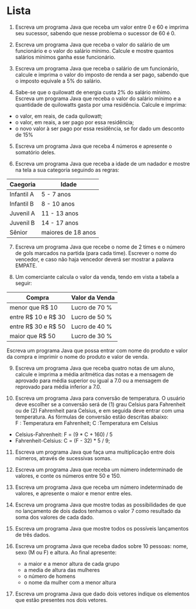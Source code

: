 # Lista

1. Escreva um programa Java que receba um valor entre 0 e 60 e imprima seu sucessor, sabendo que nesse problema o sucessor de 60 é 0.

2. Escreva um programa Java que receba o valor do salário de um funcionário e o valor do salário mínimo. Calcule e mostre quantos salários mínimos ganha esse funcionário.

3. Escreva um programa Java que receba o salário de um funcionário, calcule e imprima o valor do imposto de renda a ser pago, sabendo que o imposto equivale a 5% do salário.

4. Sabe-se que o quilowatt de energia custa 2% do salário mínimo. Escreva um programa Java que receba o valor do salário mínimo e a quantidade
de quilowatts gasta por uma residência. Calcule e imprima:
* o valor, em reais, de cada quilowatt;
* o valor, em reais, a ser pago por essa residência;
* o novo valor à ser pago por essa residência, se for dado um desconto de 15%

5. Escreva um programa Java que receba 4 números e apresente o somatório deles.

6. Escreva um programa Java que receba a idade de um nadador e mostre na tela a sua categoria seguindo as regras:

| Caegoria | Idade |
| --- | --- |
| Infantil A | 5 - 7 anos |
| Infantil B | 8 - 10 anos |
| Juvenil A | 11 - 13 anos |
| Juvenil B | 14 - 17 anos |
| Sênior| maiores de 18 anos |

7. Escreva um programa Java que recebe o nome de 2 times e o número de gols marcados na partida (para cada
time). Escrever o nome do vencedor, e caso não haja vencedor deverá ser mostrar a palavra EMPATE.

8. Um comerciante calcula o valor da venda, tendo em vista a tabela a seguir:

| Compra | Valor da Venda |
| --- | --- |
| menor que R$ 10 | Lucro de 70 % |
| entre R$ 10  e R$ 30 | Lucro de 50 % |
| entre R$ 30  e R$ 50  | Lucro de 40 % |
| maior que R$ 50 | Lucro de 30 % |

Escreva um programa Java que possa entrar com nome do produto e valor da compra e imprimir o nome do produto e valor de venda.

9. Escreva um programa Java que receba quatro notas de um aluno, calcule e imprima a média aritmética das notas e a mensagem de aprovado para média superior ou igual a 7.0 ou a mensagem de reprovado para média inferior a 7.0.

10.  Escreva um programa Java para conversão de temperatura. O usuário deve escolher se
a conversão será de (1) grau Celsius para Fahrenheit ou de (2) Fahrenheit
para Celsius, e em seguida deve entrar com uma temperatura. As fórmulas de conversão estão descritas
abaixo:  
F : Temperatura em Fahrenheit; C :Temperatura em Celsius  
* Celsius-Fahrenheit: F = (9 * C + 160) / 5
* Fahrenheit-Celsius: C = (F - 32) * 5 / 9;

11. Escreva um programa Java que faça uma multiplicação entre dois números, através de sucessivas somas.

12. Escreva um programa Java que receba um número indeterminado de valores, e conte os números entre 50 e 150.

13. Escreva um programa Java que receba um número indeterminado de valores, e apresente o maior e menor entre eles.

14. Escreva um programa Java que mostre todas as possibilidades de
que no lançamento de dois dados tenhamos o valor 7 como resultado da
soma dos valores de cada dado.

15. Escreva um programa Java que mostre todos os possíveis lançamentos de três dados.

16. Escreva um programa Java que receba dados sobre 10 pessoas: nome, sexo (M ou F) e altura. Ao final apresente:
    * a maior e a menor altura de cada grupo
    * a media de altura das mulheres
    * o número de homens
    * o nome da mulher com a menor altura
	
17. Escreva um programa Java que dado dois vetores indique os elementos que estão presentes nos dois vetores.


